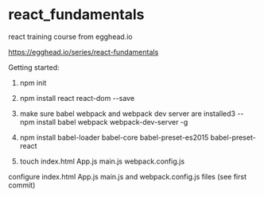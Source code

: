 # react_fundamentals
react training course from egghead.io

https://egghead.io/series/react-fundamentals

Getting started:

1. npm init

2. npm install react react-dom --save

3. make sure babel webpack and webpack dev server are installed3
-- npm install babel webpack webpack-dev-server -g

4. npm install babel-loader babel-core babel-preset-es2015 babel-preset-react

5. touch index.html App.js main.js webpack.config.js


configure index.html App.js main.js and webpack.config.js files (see first commit)
